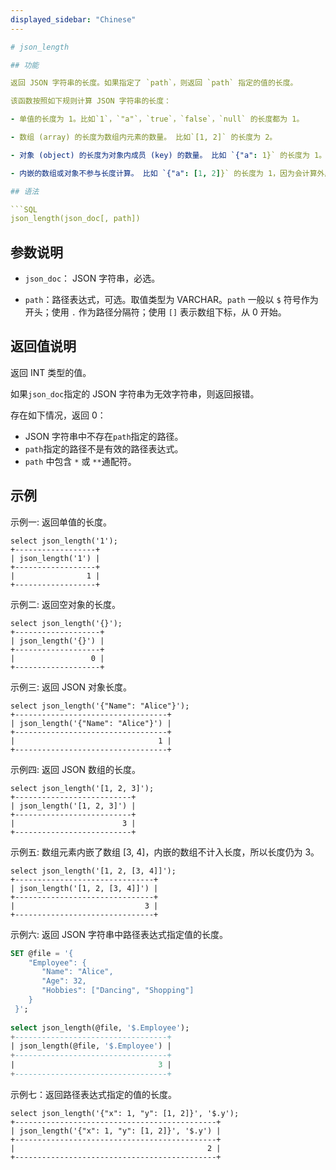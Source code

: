 ```yaml
---
displayed_sidebar: "Chinese"
---

# json_length

## 功能

返回 JSON 字符串的长度。如果指定了 `path`，则返回 `path` 指定的值的长度。

该函数按照如下规则计算 JSON 字符串的长度：

- 单值的长度为 1。比如`1`，`"a"`，`true`，`false`，`null` 的长度都为 1。

- 数组 (array) 的长度为数组内元素的数量。 比如`[1, 2]` 的长度为 2。

- 对象 (object) 的长度为对象内成员 (key) 的数量。 比如 `{"a": 1}` 的长度为 1。

- 内嵌的数组或对象不参与长度计算。 比如 `{"a": [1, 2]}` 的长度为 1，因为会计算外层 JSON 对象的长度，不计算内嵌数组`[1, 2]` 的长度。

## 语法

```SQL
json_length(json_doc[, path])
```

## 参数说明

- `json_doc`： JSON 字符串，必选。

- `path`：路径表达式，可选。取值类型为 VARCHAR。`path` 一般以 `$` 符号作为开头；使用 `.` 作为路径分隔符；使用 `[]` 表示数组下标，从 0 开始。

## 返回值说明

返回 INT 类型的值。

如果`json_doc`指定的 JSON 字符串为无效字符串，则返回报错。

存在如下情况，返回 0：

- JSON 字符串中不存在`path`指定的路径。
- `path`指定的路径不是有效的路径表达式。
- `path` 中包含 `*` 或 `**`通配符。

## 示例

示例一: 返回单值的长度。

```Plain
select json_length('1');
+------------------+
| json_length('1') |
+------------------+
|                1 |
+------------------+
```

示例二: 返回空对象的长度。

```Plain
select json_length('{}');
+-------------------+
| json_length('{}') |
+-------------------+
|                 0 |
+-------------------+
```

示例三: 返回 JSON 对象长度。

```Plain
select json_length('{"Name": "Alice"}');
+----------------------------------+
| json_length('{"Name": "Alice"}') |
+----------------------------------+
|                                1 |
+----------------------------------+
```

示例四: 返回 JSON 数组的长度。

```plain text
select json_length('[1, 2, 3]');
+--------------------------+
| json_length('[1, 2, 3]') |
+--------------------------+
|                        3 |
+--------------------------+
```

示例五: 数组元素内嵌了数组 [3, 4]，内嵌的数组不计入长度，所以长度仍为 3。

```plain text
select json_length('[1, 2, [3, 4]]');
+-------------------------------+
| json_length('[1, 2, [3, 4]]') |
+-------------------------------+
|                             3 |
+-------------------------------+
```

示例六: 返回 JSON 字符串中路径表达式指定值的长度。

```SQL
SET @file = '{  
    "Employee": {    
       "Name": "Alice", 
       "Age": 32,
       "Hobbies": ["Dancing", "Shopping"]  
    }
 }';
 
select json_length(@file, '$.Employee');
+----------------------------------+
| json_length(@file, '$.Employee') |
+----------------------------------+
|                                3 |
+----------------------------------+
```

示例七：返回路径表达式指定的值的长度。

```plain text
select json_length('{"x": 1, "y": [1, 2]}', '$.y');
+---------------------------------------------+
| json_length('{"x": 1, "y": [1, 2]}', '$.y') |
+---------------------------------------------+
|                                           2 |
+---------------------------------------------+
```
